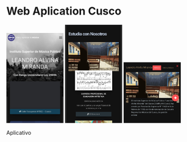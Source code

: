 # Web Aplication Cusco
<div>

<img width="150" alt="portfolio_view" src="M1.jpeg">
<img width="150" alt="portfolio_view" src="M2.jpeg">
<img width="150" alt="portfolio_view" src="M4.jpeg">
</div>

Aplicativo
